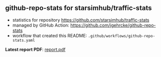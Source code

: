 ## github-repo-stats for starsimhub/traffic-stats

- statistics for repository https://github.com/starsimhub/traffic-stats
- managed by GitHub Action: https://github.com/jgehrcke/github-repo-stats
- workflow that created this README: `.github/workflows/github-repo-stats.yaml`

**Latest report PDF**: [report.pdf](https://github.com/starsimhub/starsim/raw/github-repo-stats/starsimhub/traffic-stats/latest-report/report.pdf)

